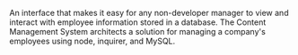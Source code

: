 An interface that makes it easy for any non-developer manager to view and interact with employee information stored in a database. The Content Management System architects a solution for managing a company's employees using node, inquirer, and MySQL.

